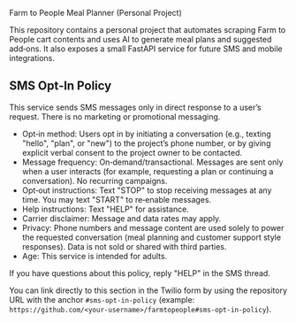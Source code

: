Farm to People Meal Planner (Personal Project)

This repository contains a personal project that automates scraping Farm to People cart contents and uses AI to generate meal plans and suggested add‑ons. It also exposes a small FastAPI service for future SMS and mobile integrations.

## SMS Opt‑In Policy

This service sends SMS messages only in direct response to a user’s request. There is no marketing or promotional messaging.

- Opt‑in method: Users opt in by initiating a conversation (e.g., texting "hello", "plan", or "new") to the project’s phone number, or by giving explicit verbal consent to the project owner to be contacted.
- Message frequency: On‑demand/transactional. Messages are sent only when a user interacts (for example, requesting a plan or continuing a conversation). No recurring campaigns.
- Opt‑out instructions: Text "STOP" to stop receiving messages at any time. You may text "START" to re‑enable messages.
- Help instructions: Text "HELP" for assistance.
- Carrier disclaimer: Message and data rates may apply.
- Privacy: Phone numbers and message content are used solely to power the requested conversation (meal planning and customer support style responses). Data is not sold or shared with third parties.
- Age: This service is intended for adults.

If you have questions about this policy, reply "HELP" in the SMS thread.

You can link directly to this section in the Twilio form by using the repository URL with the anchor `#sms-opt-in-policy` (example: `https://github.com/<your-username>/farmtopeople#sms-opt-in-policy`).


